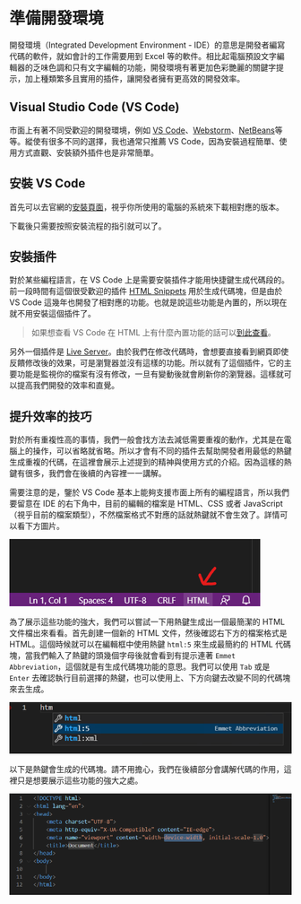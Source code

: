 # 準備開發環境
開發環境（Integrated Development Environment - IDE）的意思是開發者編寫代碼的軟件，就如會計的工作需要用到 Excel 等的軟件。相比起電腦預設文字編輯器的乏味色調和只有文字編輯的功能，開發環境有著更加色彩艷麗的關鍵字提示，加上種類繁多且實用的插件，讓開發者擁有更高效的開發效率。

## Visual Studio Code (VS Code)
市面上有著不同受歡迎的開發環境，例如 [VS Code](https://code.visualstudio.com/)、[Webstorm](https://www.jetbrains.com/webstorm/)、[NetBeans](https://netbeans.apache.org/)等等。縱使有很多不同的選擇，我也通常只推薦 VS Code，因為安裝過程簡單、使用方式直觀、安裝額外插件也是非常簡單。

## 安裝 VS Code
首先可以去官網的[安裝頁面](https://code.visualstudio.com/download)，視乎你所使用的電腦的系統來下載相對應的版本。

下載後只需要按照安裝流程的指引就可以了。

## 安裝插件
對於某些編程語言，在 VS Code 上是需要安裝插件才能用快捷鍵生成代碼段的。前一段時間有這個很受歡迎的插件 [HTML Snippets](https://marketplace.visualstudio.com/items?itemName=abusaidm.html-snippets) 用於生成代碼塊，但是由於 VS Code 這幾年也開發了相對應的功能。也就是說這些功能是內置的，所以現在就不用安裝這個插件了。

> 如果想查看 VS Code 在 HTML 上有什麼內置功能的話可以[到此查看](https://code.visualstudio.com/docs/languages/html)。

另外一個插件是 [Live Server](https://marketplace.visualstudio.com/items?itemName=ritwickdey.LiveServer)。由於我們在修改代碼時，會想要直接看到網頁即使反饋修改後的效果，可是瀏覽器並沒有這樣的功能。所以就有了這個插件，它的主要功能是監視你的檔案有沒有修改，一旦有變動後就會刷新你的瀏覽器。這樣就可以提高我們開發的效率和直覺。

## 提升效率的技巧
對於所有重複性高的事情，我們一般會找方法去減低需要重複的動作，尤其是在電腦上的操作，可以省略就省略。所以才會有不同的插件去幫助開發者用最低的熱鍵生成重複的代碼，在這裡會展示上述提到的精神與使用方式的介紹。因為這樣的熱鍵有很多，我們會在後續的內容裡一一講解。

需要注意的是，鑒於 VS Code 基本上能夠支援市面上所有的編程語言，所以我們要留意在 IDE 的右下角中，目前的編輯的檔案是 HTML、CSS 或者 JavaScript（視乎目前的檔案類型），不然檔案格式不對應的話就熱鍵就不會生效了。詳情可以看下方圖片。

![Select-HTML-Format](./resources/select-html.png)

為了展示這些功能的強大，我們可以嘗試一下用熱鍵生成出一個最簡潔的 HTML 文件檔出來看看。首先創建一個新的 HTML 文件，然後確認右下方的檔案格式是 HTML。這個時候就可以在編輯框中使用熱鍵 `html:5` 來生成最簡約的 HTML 代碼塊，當我們輸入了熱鍵的頭幾個字母後就會看到有提示連著 `Emmet Abbreviation`，這個就是有生成代碼塊功能的意思。我們可以使用 `Tab` 或是 `Enter` 去確認執行目前選擇的熱鍵，也可以使用上、下方向鍵去改變不同的代碼塊來去生成。

![html5-Emmet-Prompt](./resources/html5-emmet-prompt.png)

以下是熱鍵會生成的代碼塊。請不用擔心，我們在後續部分會講解代碼的作用，這裡只是想要展示這些功能的強大之處。

![html5-Emmet-Snippet](./resources/html5-emmet-snippet.png)
